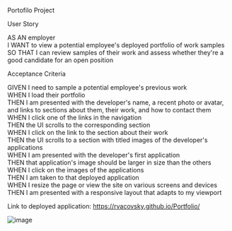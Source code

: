 Portofilo Project

User Story

AS AN employer<br>
I WANT to view a potential employee's deployed portfolio of work samples<br>
SO THAT I can review samples of their work and assess whether they're a good candidate for an open position

Acceptance Criteria

GIVEN I need to sample a potential employee's previous work <br>
WHEN I load their portfolio<br>
THEN I am presented with the developer's name, a recent photo or avatar, and links to sections about them, their work, and how to contact them<br>
WHEN I click one of the links in the navigation<br>
THEN the UI scrolls to the corresponding section<br>
WHEN I click on the link to the section about their work<br>
THEN the UI scrolls to a section with titled images of the developer's applications<br>
WHEN I am presented with the developer's first application<br>
THEN that application's image should be larger in size than the others<br>
WHEN I click on the images of the applications<br>
THEN I am taken to that deployed application<br>
WHEN I resize the page or view the site on various screens and devices<br>
THEN I am presented with a responsive layout that adapts to my viewport

Link to deployed application: https://rvacovsky.github.io/Portfolio/

![image](https://user-images.githubusercontent.com/98611195/158045427-b6c6ba24-5023-45bb-a7cd-6a4eee378e7f.png)
